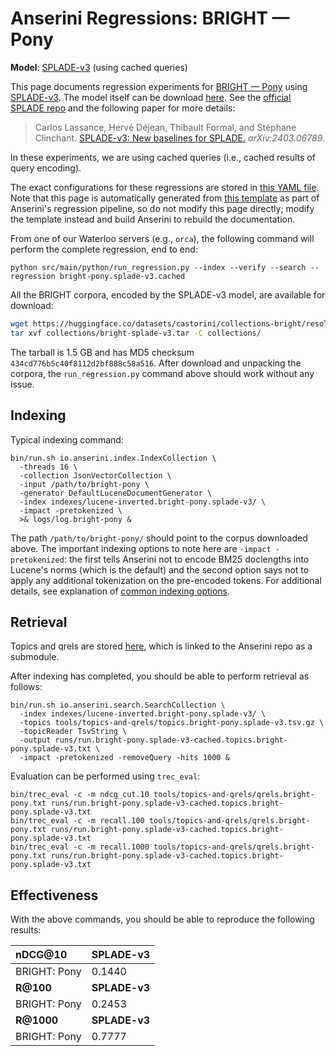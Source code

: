 # Anserini Regressions: BRIGHT &mdash; Pony

**Model**: [SPLADE-v3](https://arxiv.org/abs/2403.06789) (using cached queries)

This page documents regression experiments for [BRIGHT &mdash; Pony](https://brightbenchmark.github.io/) using [SPLADE-v3](https://arxiv.org/abs/2403.06789).
The model itself can be download [here](https://huggingface.co/naver/splade-v3).
See the [official SPLADE repo](https://github.com/naver/splade) and the following paper for more details:

> Carlos Lassance, Hervé Déjean, Thibault Formal, and Stéphane Clinchant. [SPLADE-v3: New baselines for SPLADE.](https://arxiv.org/abs/2403.06789) _arXiv:2403.06789_.

In these experiments, we are using cached queries (i.e., cached results of query encoding).

The exact configurations for these regressions are stored in [this YAML file](../../src/main/resources/regression/bright-pony.splade-v3.cached.yaml).
Note that this page is automatically generated from [this template](../../src/main/resources/docgen/templates/bright-pony.splade-v3.cached.template) as part of Anserini's regression pipeline, so do not modify this page directly; modify the template instead and build Anserini to rebuild the documentation.

From one of our Waterloo servers (e.g., `orca`), the following command will perform the complete regression, end to end:

```
python src/main/python/run_regression.py --index --verify --search --regression bright-pony.splade-v3.cached
```

All the BRIGHT corpora, encoded by the SPLADE-v3 model, are available for download:

```bash
wget https://huggingface.co/datasets/castorini/collections-bright/resolve/main/bright-splade-v3.tar -P collections/
tar xvf collections/bright-splade-v3.tar -C collections/
```

The tarball is 1.5 GB and has MD5 checksum `434cd776b5c40f8112d2bf888c58a516`.
After download and unpacking the corpora, the `run_regression.py` command above should work without any issue.

## Indexing

Typical indexing command:

```
bin/run.sh io.anserini.index.IndexCollection \
  -threads 16 \
  -collection JsonVectorCollection \
  -input /path/to/bright-pony \
  -generator DefaultLuceneDocumentGenerator \
  -index indexes/lucene-inverted.bright-pony.splade-v3/ \
  -impact -pretokenized \
  >& logs/log.bright-pony &
```

The path `/path/to/bright-pony/` should point to the corpus downloaded above.
The important indexing options to note here are `-impact -pretokenized`: the first tells Anserini not to encode BM25 doclengths into Lucene's norms (which is the default) and the second option says not to apply any additional tokenization on the pre-encoded tokens.
For additional details, see explanation of [common indexing options](../../docs/common-indexing-options.md).

## Retrieval

Topics and qrels are stored [here](https://github.com/castorini/anserini-tools/tree/master/topics-and-qrels), which is linked to the Anserini repo as a submodule.

After indexing has completed, you should be able to perform retrieval as follows:

```
bin/run.sh io.anserini.search.SearchCollection \
  -index indexes/lucene-inverted.bright-pony.splade-v3/ \
  -topics tools/topics-and-qrels/topics.bright-pony.splade-v3.tsv.gz \
  -topicReader TsvString \
  -output runs/run.bright-pony.splade-v3-cached.topics.bright-pony.splade-v3.txt \
  -impact -pretokenized -removeQuery -hits 1000 &
```

Evaluation can be performed using `trec_eval`:

```
bin/trec_eval -c -m ndcg_cut.10 tools/topics-and-qrels/qrels.bright-pony.txt runs/run.bright-pony.splade-v3-cached.topics.bright-pony.splade-v3.txt
bin/trec_eval -c -m recall.100 tools/topics-and-qrels/qrels.bright-pony.txt runs/run.bright-pony.splade-v3-cached.topics.bright-pony.splade-v3.txt
bin/trec_eval -c -m recall.1000 tools/topics-and-qrels/qrels.bright-pony.txt runs/run.bright-pony.splade-v3-cached.topics.bright-pony.splade-v3.txt
```

## Effectiveness

With the above commands, you should be able to reproduce the following results:

| **nDCG@10**                                                                                                  | **SPLADE-v3**|
|:-------------------------------------------------------------------------------------------------------------|-----------|
| BRIGHT: Pony                                                                                                 | 0.1440    |
| **R@100**                                                                                                    | **SPLADE-v3**|
| BRIGHT: Pony                                                                                                 | 0.2453    |
| **R@1000**                                                                                                   | **SPLADE-v3**|
| BRIGHT: Pony                                                                                                 | 0.7777    |
